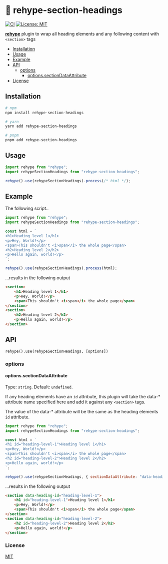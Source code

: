 # 🎁 rehype-section-headings

[![CI](https://github.com/tperkins001/rehype-section-headings/actions/workflows/ci.yml/badge.svg)](https://github.com/tperkins001/rehype-section-headings/actions/workflows/ci.yml)
[![License: MIT](https://img.shields.io/badge/License-MIT-blue.svg)](https://opensource.org/licenses/MIT)

**[rehype](https://github.com/rehypejs/rehype)** plugin to wrap all heading elements and any following content with `<section>` tags

- [Installation](#installation)
- [Usage](#usage)
- [Example](#example)
- [API](#api)
  - [options](#options)
    - [options.sectionDataAttribute](#optionsheadingiddataattribute)
- [License](#license)

## Installation

```bash
# npm
npm install rehype-section-headings

# yarn
yarn add rehype-section-headings

# pnpm
pnpm add rehype-section-headings
```

## Usage

```js
import rehype from "rehype";
import rehypeSectionHeadings from "rehype-section-headings";

rehype().use(rehypeSectionHeadings).process(/* html */);
```

## Example

The following script..

```js
import rehype from "rehype";
import rehypeSectionHeadings from "rehype-section-headings";

const html = `
<h1>Heading level 1</h1>
<p>Hey, World!</p>
<span>This shouldn't <i>span</i> the whole page</span>
<h2>Heading level 2</h2>
<p>Hello again, world!</p>
`;

rehype().use(rehypeSectionHeadings).process(html);
```

...results in the following output

```html
<section>
	<h1>Heading level 1</h1>
	<p>Hey, World!</p>
	<span>This shouldn't <i>span</i> the whole page</span>
</section>
<section>
	<h2>Heading level 2</h2>
	<p>Hello again, world!</p>
</section>
```

## API

`rehype().use(rehypeSectionHeadings, [options])`

### options

#### options.sectionDataAttribute

Type: `string`.
Default: `undefined`.

If any heading elements have an `id` attribute, this plugin will take the
data-\* attribute name specified here and add it against any `<section>` tags.

The value of the data-\* attribute will be the same as the heading elements `id` attribute.

```js
import rehype from "rehype";
import rehypeSectionHeadings from "rehype-section-headings";

const html = `
<h1 id="heading-level-1">Heading level 1</h1>
<p>Hey, World!</p>
<span>This shouldn't <i>span</i> the whole page</span>
<h2 id="heading-level-2">Heading level 2</h2>
<p>Hello again, world!</p>
`;

rehype().use(rehypeSectionHeadings, { sectionDataAttribute: "data-heading-id" }).process(html);
```

...results in the following output

```html
<section data-heading-id="heading-level-1">
	<h1 id="heading-level-1">Heading level 1</h1>
	<p>Hey, World!</p>
	<span>This shouldn't <i>span</i> the whole page</span>
</section>
<section data-heading-id="heading-level-2">
	<h2 id="heading-level-2">Heading level 2</h2>
	<p>Hello again, world!</p>
</section>
```

### License

[MIT](LICENSE)
